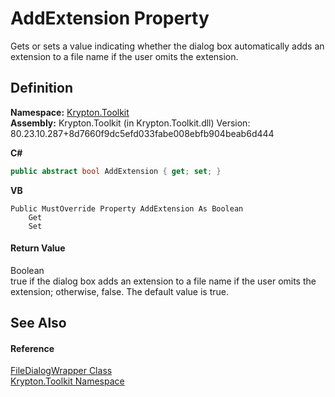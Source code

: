 # AddExtension Property


Gets or sets a value indicating whether the dialog box automatically adds an extension to a file name if the user omits the extension.



## Definition
**Namespace:** <a href="79d2eac2-21f4-54ff-7552-b20c33c30600.md">Krypton.Toolkit</a>  
**Assembly:** Krypton.Toolkit (in Krypton.Toolkit.dll) Version: 80.23.10.287+8d7660f9dc5efd033fabe008ebfb904beab6d444

**C#**
``` C#
public abstract bool AddExtension { get; set; }
```
**VB**
``` VB
Public MustOverride Property AddExtension As Boolean
	Get
	Set
```



#### Return Value
Boolean  
true if the dialog box adds an extension to a file name if the user omits the extension; otherwise, false. The default value is true.

## See Also


#### Reference
<a href="eec64c5e-c86e-9628-c49c-0f686fc764d7.md">FileDialogWrapper Class</a>  
<a href="79d2eac2-21f4-54ff-7552-b20c33c30600.md">Krypton.Toolkit Namespace</a>  
